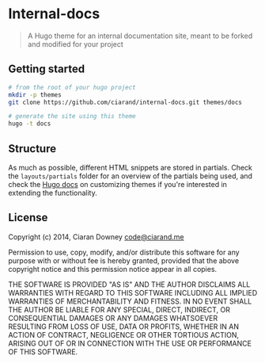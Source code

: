 Internal-docs
=============
>A Hugo theme for an internal documentation site, meant to be forked and
>modified for your project

Getting started
---------------
```bash
# from the root of your hugo project
mkdir -p themes
git clone https://github.com/ciarand/internal-docs.git themes/docs

# generate the site using this theme
hugo -t docs
```

Structure
---------
As much as possible, different HTML snippets are stored in partials. Check the
`layouts/partials` folder for an overview of the partials being used, and check
the [Hugo docs][customizing] on customizing themes if you're interested in
extending the functionality.

[customizing]: http://hugo.spf13.com/themes/customizing/

License
-------
Copyright (c) 2014, Ciaran Downey <code@ciarand.me>

Permission to use, copy, modify, and/or distribute this software for any
purpose with or without fee is hereby granted, provided that the above
copyright notice and this permission notice appear in all copies.

THE SOFTWARE IS PROVIDED "AS IS" AND THE AUTHOR DISCLAIMS ALL WARRANTIES
WITH REGARD TO THIS SOFTWARE INCLUDING ALL IMPLIED WARRANTIES OF
MERCHANTABILITY AND FITNESS. IN NO EVENT SHALL THE AUTHOR BE LIABLE FOR
ANY SPECIAL, DIRECT, INDIRECT, OR CONSEQUENTIAL DAMAGES OR ANY DAMAGES
WHATSOEVER RESULTING FROM LOSS OF USE, DATA OR PROFITS, WHETHER IN AN
ACTION OF CONTRACT, NEGLIGENCE OR OTHER TORTIOUS ACTION, ARISING OUT OF
OR IN CONNECTION WITH THE USE OR PERFORMANCE OF THIS SOFTWARE.

